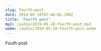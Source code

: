 ```yaml
---
slug: fourth-post
date: 2019-05-18T07:48:01.390Z
title: 'Fourth post'
mp3: /audio/2019-05-18-fourth-post.mp3
webm: /audio/2019-05-18-fourth-post.webm
---
```


Fouth post

